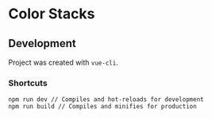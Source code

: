 # Color Stacks

## Development

Project was created with `vue-cli`.

### Shortcuts

```
npm run dev // Compiles and hot-reloads for development
npm run build // Compiles and minifies for production
```
